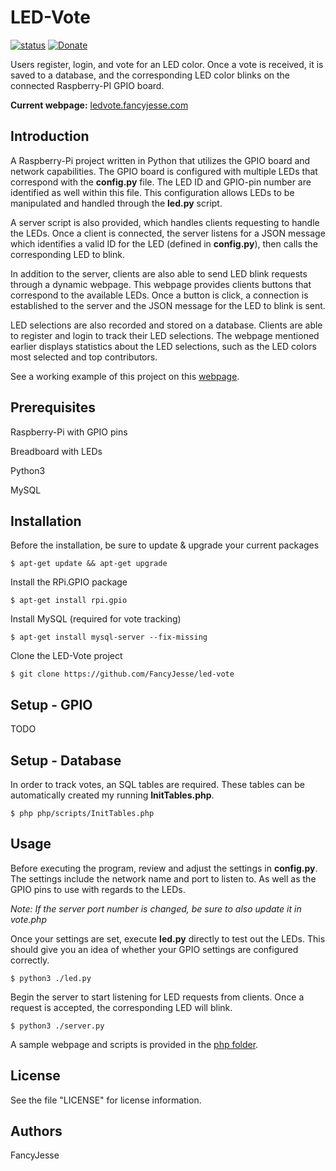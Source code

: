 LED-Vote
========================================================================
[![status](https://img.shields.io/badge/Project%20Status-work--in--progress-green.svg)](#)
[![Donate](https://img.shields.io/badge/Donate-PayPal-green.svg)](https://www.paypal.com/cgi-bin/webscr?cmd=_donations&business=jesus_andrade45%40yahoo%2ecom&lc=US&item_name=GitHub%20Projects&currency_code=USD&bn=PP%2dDonationsBF%3abtn_donateCC_LG%2egif%3aNonHosted)

Users register, login, and vote for an LED color. Once a vote is received, it is saved to a database, and the corresponding LED color blinks on the connected Raspberry-PI GPIO board.

**Current webpage:** [ledvote.fancyjesse.com](http://ledvote.fancyjesse.com)



Introduction
------------------------------------------------------------------------
A Raspberry-Pi project written in Python that utilizes the GPIO board and network capabilities.
The GPIO board is configured with multiple LEDs that correspond with the **config.py** file.
The LED ID and GPIO-pin number are identified as well within this file.
This configuration allows LEDs to be manipulated and handled through the **led.py** script.

A server script is also provided, which handles clients requesting to handle the LEDs.
Once a client is connected, the server listens for a JSON message which identifies a valid ID for the LED (defined in **config.py**), then calls the corresponding LED to blink.

In addition to the server, clients are also able to send LED blink requests through a dynamic webpage.
This webpage provides clients buttons that correspond to the available LEDs. Once a button is click, a connection is established to the server and the JSON message for the LED to blink is sent. 

LED selections are also recorded and stored on a database. Clients are able to register and login to track their LED selections.
The webpage mentioned earlier displays statistics about the LED selections, such as the LED colors most selected and top contributors.

See a working example of this project on this [webpage](http://ledvote.fancyjesse.com).


Prerequisites
------------------------------------------------------------------------
Raspberry-Pi with GPIO pins

Breadboard with LEDs

Python3

MySQL


Installation
------------------------------------------------------------------------
Before the installation, be sure to update & upgrade your current packages
```
$ apt-get update && apt-get upgrade
```

Install the RPi.GPIO package
```
$ apt-get install rpi.gpio
```

Install MySQL (required for vote tracking)
```
$ apt-get install mysql-server --fix-missing 
```

Clone the LED-Vote project
```
$ git clone https://github.com/FancyJesse/led-vote
```


Setup - GPIO
------------------------------------------------------------------------
TODO


Setup - Database
------------------------------------------------------------------------
In order to track votes, an SQL tables are required.
These tables can be automatically created my running **InitTables.php**.
```
$ php php/scripts/InitTables.php 
```


Usage
------------------------------------------------------------------------
Before executing the program, review and adjust the settings in **config.py**. The settings include the network name and port to listen to. As well as the GPIO pins to use with regards to the LEDs.

*Note: If the server port number is changed, be sure to also update it in vote.php*

Once your settings are set, execute **led.py** directly to test out the LEDs.
This should give you an idea of whether your GPIO settings are configured correctly.
```
$ python3 ./led.py
```

Begin the server to start listening for LED requests from clients.
Once a request is accepted, the corresponding LED will blink.
```
$ python3 ./server.py
```

A sample webpage and scripts is provided in the [php folder](php).


License
------------------------------------------------------------------------
See the file "LICENSE" for license information.


Authors
------------------------------------------------------------------------
FancyJesse
